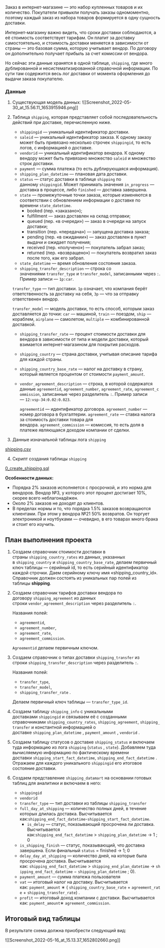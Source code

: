 Заказ в интернет-магазине — это набор купленных товаров и их количество. Покупатели привыкли получать заказы одномоментно, поэтому каждый заказ из набора товаров формируется в одну сущность доставки.

Интернет-магазину важно видеть, что сроки доставки соблюдаются, а её стоимость соответствует тарифам. Он платит за доставку самостоятельно, и стоимость доставки меняется в зависимости от страны — это базовая сумма, которую учитывает вендор. По договору он дополнительно получает прибыль за счет комиссии от вендора.

Но сейчас эти данные хранятся в одной таблице, `shipping`, где много дублированной и несистематизированной справочной информации. По сути там содержится весь лог доставки от момента оформления до выдачи заказа покупателю.

### Данные

1. Существующая модель данных:
![[Screenshot_2022-05-30_at_15.56.11_1653915946.png]]
2. Таблица `shipping`, которая представляет собой последовательность действий при доставке, перечисленную ниже.
    
    - `shippingid` — уникальный идентификатор доставки.
    - `saleid` — уникальный идентификатор заказа. К одному заказу может быть привязано несколько строчек `shippingid`, то есть логов, с информацией о доставке.
    - `vendorid` — уникальный идентификатор вендора. К одному вендору может быть привязано множество `saleid` и множество строк доставки.
    - `payment` — сумма платежа (то есть дублирующаяся информация).
    - `shipping_plan_datetime` — плановая дата доставки.
    - `status` — статус доставки в таблице `shipping` по данному `shippingid`. Может принимать значения `in_progress` — доставка в процессе, либо `finished` — доставка завершена.
    - `state` — промежуточные точки заказа, которые изменяются в соответствии с обновлением информации о доставке по времени `state_datetime`.
        - booked (пер. «заказано»);
        - fulfillment — заказ доставлен на склад отправки;
        - queued (пер. «в очереди») — заказ в очереди на запуск доставки;
        - transition (пер. «передача») — запущена доставка заказа;
        - pending (пер. «в ожидании») — заказ доставлен в пункт выдачи и ожидает получения;
        - received (пер. «получено») — покупатель забрал заказ;
        - returned (пер. «возвращено») — покупатель возвратил заказ после того, как его забрал.
    - `state_datetime` — время обновления состояния заказа.
    - `shipping_transfer_description` — строка со значениями `transfer_type` и `transfer_model`, записанными через `:`. Пример записи — `1p:car`.
    
    `transfer_type` — тип доставки. `1p` означает, что компания берёт ответственность за доставку на себя, `3p` — что за отправку ответственен вендор.
    
    `transfer_model` — модель доставки, то есть способ, которым заказ доставляется до точки: `car` — машиной, `train` — поездом, `ship` — кораблем, `airplane` — самолетом, `multiple` — комбинированной доставкой.
    
    - `shipping_transfer_rate` — процент стоимости доставки для вендора в зависимости от типа и модели доставки, который взимается интернет-магазином для покрытия расходов.
    - `shipping_country` — страна доставки, учитывая описание тарифа для каждой страны.
    - `shipping_country_base_rate` — налог на доставку в страну, который является процентом от стоимости `payment_amount`.
    - `vendor_agreement_description` — строка, в которой содержатся данные `agreementid`, `agreement_number`, `agreement_rate`, `agreement_commission`, записанные через разделитель `:`. Пример записи — `12:vsp-34:0.02:0.023`.
        
        `agreementid` — идентификатор договора. `agreement_number` — номер договора в бухгалтерии. `agreement_rate` — ставка налога за стоимость доставки товара для вендора. `agreement_commission` — комиссия, то есть доля в платеже являющаяся доходом компании от сделки.
        

3. Данные изначальной таблицы лога `shipping`

[shipping.csv](https://code.s3.yandex.net/data-analyst/data_engeneer/shipping.csv)

4. Скрипт создания таблицы `shipping`

[0_create_shipping.sql](https://code.s3.yandex.net/data-analyst/data_engeneer/0_create_shipping.sql)

**Особенности данных:**

- Порядка 2% заказов исполняется с просрочкой, и это норма для вендоров. Вендор №3, у которого этот процент достигает 10%, скорее всего неблагонадёжен.
- Около 2% заказов не доходят до клиентов.
- В пределах нормы и то, что порядка 1.5% заказов возвращаются клиентами. При этом у вендора №21 50% возвратов. Он торгует электроникой и ноутбуками — очевидно, в его товарах много брака и стоит его изучить.

## План выполнения проекта

1. Создаем справочник стоимости доставки в страны `shipping_country_rates` из данных, указанных в `shipping_country` и `shipping_country_base_rate`, делаем первичный ключ таблицы — серийный id, то есть серийный идентификатор каждой строчки. Даем серийному ключу имя «shipping_country_id». Справочник должен состоять из уникальных пар полей из таблицы **shipping**.

2. Создаем справочник тарифов доставки вендора по договору `shipping_agreement` из данных строки `vendor_agreement_description` через разделитель `:`.
    
    Названия полей:
    
    - `agreementid`,
    - `agreement_number`,
    - `agreement_rate`,
    - `agreement_commission`.
    
    `Agreementid` делаем первичным ключом.

3. Создаем справочник о типах доставки `shipping_transfer` из строки `shipping_transfer_description` через разделитель `:`.
    
    Названия полей:
    
    - `transfer_type`,
    - `transfer_model`,
    - `shipping_transfer_rate` .
    
    Делаем первичный ключ таблицы — `transfer_type_id`. 

4. Создаем таблицу `shipping_info` с уникальными доставками `shippingid` и связываем её с созданными справочниками `shipping_country_rates`, `shipping_agreement`, `shipping_transfer` и константной информацией о доставке `shipping_plan_datetime` , `payment_amount` , `vendorid` .

5. Создаем таблицу статусов о доставке `shipping_status` и включаем туда информацию из лога `shipping` (`status` , `state`). Добавляем туда вычисляемую информацию по фактическому времени доставки `shipping_start_fact_datetime`, `shipping_end_fact_datetime` . Отражаем для каждого уникального `shippingid` его итоговое состояние доставки.

6. Создаем представление `shipping_datamart` на основании готовых таблиц для аналитики и включаем в него:
    - `shippingid`
    - `vendorid`
    - `transfer_type` — тип доставки из таблицы `shipping_transfer`
    - `full_day_at_shipping` — количество полных дней, в течение которых длилась доставка. Высчитывается как:`shipping_end_fact_datetime`-`shipping_start_fact_datetime`.
        - `is_delay` — статус, показывающий просрочена ли доставка. Высчитывается как:`shipping_end_fact_datetime` > `shipping_plan_datetime` → 1 ; 0
    - `is_shipping_finish` — статус, показывающий, что доставка завершена. Если финальный `status` = finished → 1; 0
    - `delay_day_at_shipping` — количество дней, на которые была просрочена доставка. Высчитывается как: `shipping_end_fact_datetime` > `shipping_end_plan_datetime` → `shipping_end_fact_datetime` − `shipping_plan_datetime` ; 0).
    - `payment_amount` — сумма платежа пользователя
    - `vat` — итоговый налог на доставку. Высчитывается как: `payment_amount` ∗ ( `shipping_country_base_rate` + `agreement_rate` + `shipping_transfer_rate`) .
    - `profit` — итоговый доход компании с доставки. Высчитывается как: `payment_amount`∗ `agreement_commission`.
## Итоговый вид таблицы

В результате схема должна приобрести следующий вид:

![[Screenshot_2022-05-16_at_15.13.37_1652802660.png]]